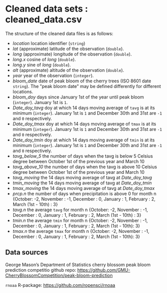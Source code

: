 # Cleaned data sets : cleaned_data.csv

The structure of the cleaned data files is as follows:

* _location_ location identifier (`string`)
* _lat_ (approximate) latitude of the observation (`double`).
* _long_ (approximate) longitude of the observation (`double`).
* _long.x_ cosine of _long_ (`double`).
* _long.y_ sine of _long_ (`double`).
* _alt_ (approximate) altitude of the observation (`double`).
* _year_ year of the observation (`integer`).
* *bloom_date* date of peak bloom of the cherry trees (ISO 8601 date `string`). The "peak bloom date" may be defined differently for different locations.
* *bloom_doy* days since January 1st of the year until peak bloom (`integer`). January 1st is `1`.
* *Date_doy_tavg* doy at which 14 days moving average of `tavg` is at its minimum (`integer`). January 1st is `1` and December 30th and 31st are `-1` and `0` respectively.
* *Date_doy_tmax* doy at which 14 days moving average of `tmax` is at its minimum (`integer`). January 1st is `1` and December 30th and 31st are `-1` and `0` respectively.
* *Date_doy_tmin* doy at which 14 days moving average of `tmin` is at its minimum (`integer`). January 1st is `1` and December 30th and 31st are `-1` and `0` respectively.
* *tavg_below_5* the number of days when the tavg is below 5 Celsius degree between October 1st of the previous year and March 10
* *tavg_above_10* the number of days when the tavg is above 10 Celsius degree between October 1st of the previous year and March 10
* *tavg_moving* the 14 days moving average of tavg at *Date_doy_tavg*
* *tmin_moving* the 14 days moving average of tavg at *Date_doy_tmin*
* *tmax_moving* the 14 days moving average of tavg at *Date_doy_tmax*
* *prcp.n* the number of days when precipitation is above 0 for month n {October: -2, November : -1, December : 0, January : 1, February : 2, March (1st - 10th) : 3}
* *tavg.n* the average `tavg` for month n {October: -2, November : -1, December : 0, January : 1, February : 2, March (1st - 10th) : 3}
* *tmin.n* the average `tmin` for month n {October: -2, November : -1, December : 0, January : 1, February : 2, March (1st - 10th): 3}
* *tmax.n* the average `tmax` for month n {October: -2, November : -1, December : 0, January : 1, February : 2, March (1st - 10th): 3}



## Data sources

George Mason’s Department of Statistics cherry blossom peak bloom prediction competitio github repo: https://github.com/GMU-CherryBlossomCompetition/peak-bloom-prediction

`rnoaa` R-package: https://github.com/ropensci/rnoaa
